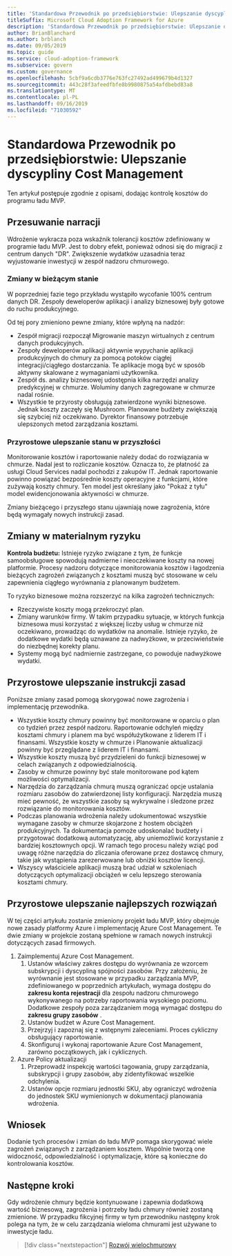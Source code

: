 ```yaml
---
title: 'Standardowa Przewodnik po przedsiębiorstwie: Ulepszanie dyscypliny Cost Management'
titleSuffix: Microsoft Cloud Adoption Framework for Azure
description: 'Standardowa Przewodnik po przedsiębiorstwie: Ulepszanie dyscypliny Cost Management'
author: BrianBlanchard
ms.author: brblanch
ms.date: 09/05/2019
ms.topic: guide
ms.service: cloud-adoption-framework
ms.subservice: govern
ms.custom: governance
ms.openlocfilehash: 5cbf9a6cdb3776e763fc27492ad499679b4d1327
ms.sourcegitcommit: 443c28f3afeedfbfe8b9980875a54afdbebd83a8
ms.translationtype: MT
ms.contentlocale: pl-PL
ms.lasthandoff: 09/16/2019
ms.locfileid: "71030592"
---
```

# <a name="standard-enterprise-guide-improve-the-cost-management-discipline"></a>Standardowa Przewodnik po przedsiębiorstwie: Ulepszanie dyscypliny Cost Management

Ten artykuł postępuje zgodnie z opisami, dodając kontrolę kosztów do programu ładu MVP.

## <a name="advancing-the-narrative"></a>Przesuwanie narracji

Wdrożenie wykracza poza wskaźnik tolerancji kosztów zdefiniowany w programie ładu MVP. Jest to dobry efekt, ponieważ odnosi się do migracji z centrum danych "DR". Zwiększenie wydatków uzasadnia teraz wyjustowanie inwestycji w zespół nadzoru chmurowego.

### <a name="changes-in-the-current-state"></a>Zmiany w bieżącym stanie

W poprzedniej fazie tego przykładu wystąpiło wycofanie 100% centrum danych DR. Zespoły deweloperów aplikacji i analizy biznesowej były gotowe do ruchu produkcyjnego.

Od tej pory zmieniono pewne zmiany, które wpłyną na nadzór:

- Zespół migracji rozpoczął Migrowanie maszyn wirtualnych z centrum danych produkcyjnych.
- Zespoły deweloperów aplikacji aktywnie wypychanie aplikacji produkcyjnych do chmury za pomocą potoków ciągłej integracji/ciągłego dostarczania. Te aplikacje mogą być w sposób aktywny skalowane z wymaganiami użytkownika.
- Zespół ds. analizy biznesowej udostępnia kilka narzędzi analizy predykcyjnej w chmurze. Woluminy danych zagregowane w chmurze nadal rośnie.
- Wszystkie te przyrosty obsługują zatwierdzone wyniki biznesowe. Jednak koszty zaczęły się Mushroom. Planowane budżety zwiększają się szybciej niż oczekiwano. Dyrektor finansowy potrzebuje ulepszonych metod zarządzania kosztami.

### <a name="incrementally-improve-the-future-state"></a>Przyrostowe ulepszanie stanu w przyszłości

Monitorowanie kosztów i raportowanie należy dodać do rozwiązania w chmurze. Nadal jest to rozliczanie kosztów. Oznacza to, że płatność za usługi Cloud Services nadal pochodzi z zakupów IT. Jednak raportowanie powinno powiązać bezpośrednie koszty operacyjne z funkcjami, które zużywają koszty chmury. Ten model jest określany jako "Pokaż z tyłu" model ewidencjonowania aktywności w chmurze.

Zmiany bieżącego i przyszłego stanu ujawniają nowe zagrożenia, które będą wymagały nowych instrukcji zasad.

## <a name="changes-in-tangible-risks"></a>Zmiany w materialnym ryzyku

**Kontrola budżetu:** Istnieje ryzyko związane z tym, że funkcje samoobsługowe spowodują nadmierne i nieoczekiwane koszty na nowej platformie. Procesy nadzoru dotyczące monitorowania kosztów i łagodzenia bieżących zagrożeń związanych z kosztami muszą być stosowane w celu zapewnienia ciągłego wyrównania z planowanym budżetem.

To ryzyko biznesowe można rozszerzyć na kilka zagrożeń technicznych:

- Rzeczywiste koszty mogą przekroczyć plan.
- Zmiany warunków firmy. W takim przypadku sytuacje, w których funkcja biznesowa musi korzystać z większej liczby usług w chmurze niż oczekiwano, prowadząc do wydatków na anomalie. Istnieje ryzyko, że dodatkowe wydatki będą uznawane za nadwyżkowe, w przeciwieństwie do niezbędnej korekty planu.
- Systemy mogą być nadmiernie zastrzegane, co powoduje nadwyżkowe wydatki.

## <a name="incremental-improvement-of-the-policy-statements"></a>Przyrostowe ulepszanie instrukcji zasad

Poniższe zmiany zasad pomogą skorygować nowe zagrożenia i implementację przewodnika.

- Wszystkie koszty chmury powinny być monitorowane w oparciu o plan co tydzień przez zespół nadzoru. Raportowanie odchyleń między kosztami chmury i planem ma być współużytkowane z liderem IT i finansami. Wszystkie koszty w chmurze i Planowanie aktualizacji powinny być przeglądane z liderem IT i finansami.
- Wszystkie koszty muszą być przydzieleni do funkcji biznesowej w celach związanych z odpowiedzialnością.
- Zasoby w chmurze powinny być stale monitorowane pod kątem możliwości optymalizacji.
- Narzędzia do zarządzania chmurą muszą ograniczać opcje ustalania rozmiaru zasobów do zatwierdzonej listy konfiguracji. Narzędzia muszą mieć pewność, że wszystkie zasoby są wykrywalne i śledzone przez rozwiązanie do monitorowania kosztów.
- Podczas planowania wdrożenia należy udokumentować wszystkie wymagane zasoby w chmurze skojarzone z hostem obciążeń produkcyjnych. Ta dokumentacja pomoże udoskonalać budżety i przygotować dodatkową automatyzację, aby uniemożliwić korzystanie z bardziej kosztownych opcji. W ramach tego procesu należy wziąć pod uwagę różne narzędzia do zliczania oferowane przez dostawcę chmury, takie jak wystąpienia zarezerwowane lub obniżki kosztów licencji.
- Wszyscy właściciele aplikacji muszą brać udział w szkoleniach dotyczących optymalizacji obciążeń w celu lepszego sterowania kosztami chmury.

## <a name="incremental-improvement-of-the-best-practices"></a>Przyrostowe ulepszanie najlepszych rozwiązań

W tej części artykułu zostanie zmieniony projekt ładu MVP, który obejmuje nowe zasady platformy Azure i implementację Azure Cost Management. Te dwie zmiany w projekcie zostaną spełnione w ramach nowych instrukcji dotyczących zasad firmowych.

1. Zaimplementuj Azure Cost Management.
    1. Ustanów właściwy zakres dostępu do wyrównania ze wzorcem subskrypcji i dyscypliną spójności zasobów. Przy założeniu, że wyrównanie jest stosowane w przypadku zarządzania MVP, zdefiniowanego w poprzednich artykułach, wymaga dostępu do **zakresu konta rejestracji** dla zespołu nadzoru chmurowego wykonywanego na potrzeby raportowania wysokiego poziomu. Dodatkowe zespoły poza zarządzaniem mogą wymagać dostępu do **zakresu grupy zasobów** .
    1. Ustanów budżet w Azure Cost Management.
    1. Przejrzyj i zapoznaj się z wstępnymi zaleceniami. Proces cykliczny obsługujący raportowanie.
    1. Skonfiguruj i wykonaj raportowanie Azure Cost Management, zarówno początkowych, jak i cyklicznych.
2. Azure Policy aktualizacji
    1. Przeprowadź inspekcję wartości tagowania, grupy zarządzania, subskrypcji i grupy zasobów, aby zidentyfikować wszelkie odchylenia.
    1. Ustanów opcje rozmiaru jednostki SKU, aby ograniczyć wdrożenia do jednostek SKU wymienionych w dokumentacji planowania wdrożenia.

## <a name="conclusion"></a>Wniosek

Dodanie tych procesów i zmian do ładu MVP pomaga skorygować wiele zagrożeń związanych z zarządzaniem kosztem. Wspólnie tworzą one widoczność, odpowiedzialność i optymalizacje, które są konieczne do kontrolowania kosztów.

## <a name="next-steps"></a>Następne kroki

Gdy wdrożenie chmury będzie kontynuowane i zapewnia dodatkową wartość biznesową, zagrożenia i potrzeby ładu chmury również zostaną zmienione. W przypadku fikcyjnej firmy w tym przewodniku następny krok polega na tym, że w celu zarządzania wieloma chmurami jest używane to inwestycje ładu.

> [!div class="nextstepaction"]
> [Rozwój wielochmurowy](./multicloud-improvement.md)
